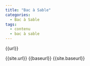 ```yaml
---
title: "Bac à Sable"
categories:
  - Bac à Sable
tags:
  - contenu
  - bac à sable
---
```


{{url}}

{{site.url}}
{{baseurl}}
{{site.baseurl}}
